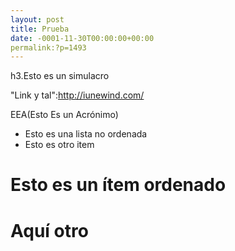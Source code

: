 ```yaml
---
layout: post
title: Prueba
date: -0001-11-30T00:00:00+00:00
permalink:?p=1493
---
```

h3.Esto es un simulacro 

"Link y tal":http://iunewind.com/ 

EEA(Esto Es un Acrónimo) 

* Esto es una lista no ordenada
* Esto es otro item

# Esto es un ítem ordenado
# Aquí otro
